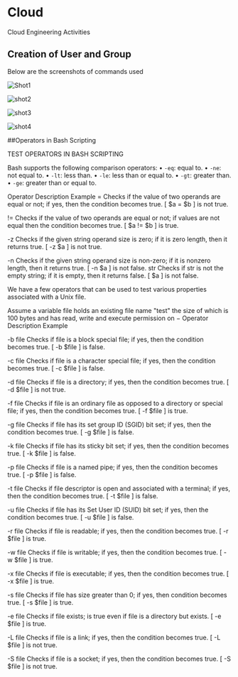 # Cloud
Cloud Engineering Activities

## Creation of User and Group
Below are the screenshots of commands used

![Shot1](https://github.com/jidejj/Cloud/assets/9843012/df810990-3545-4c87-996b-2fae9c3f055d)

![shot2](https://github.com/jidejj/Cloud/assets/9843012/c28b15e3-70ea-4124-be32-a3ca6f2bf1d6)

![shot3](https://github.com/jidejj/Cloud/assets/9843012/da3c2f3d-7464-48c9-9b52-3a040d7a00ab)

![shot4](https://github.com/jidejj/Cloud/assets/9843012/e9efcdf9-7b72-4618-803a-26b0513358e8)

##Operators in Bash Scripting

TEST OPERATORS IN BASH SCRIPTING

Bash supports the following comparison operators:
•	`-eq`: equal to.
•	`-ne`: not equal to.
•	`-lt`: less than.
•	`-le`: less than or equal to.
•	`-gt`: greater than.
•	`-ge`: greater than or equal to.

Operator	Description	Example
=	Checks if the value of two operands are equal or not; if yes, then the condition becomes true.	[ $a = $b ] is not true.

!=	Checks if the value of two operands are equal or not; if values are not equal then the condition becomes true.	[ $a != $b ] is true.

-z	Checks if the given string operand size is zero; if it is zero length, then it returns true.	[ -z $a ] is not true.

-n	Checks if the given string operand size is non-zero; if it is nonzero length, then it returns true.	[ -n $a ] is not false.
str	Checks if str is not the empty string; if it is empty, then it returns false.	[ $a ] is not false.

We have a few operators that can be used to test various properties associated with a Unix file.

Assume a variable file holds an existing file name "test" the size of which is 100 bytes and has read, write and execute permission on −
Operator	Description	Example

-b file	Checks if file is a block special file; if yes, then the condition becomes true.	[ -b $file ] is false.

-c file	Checks if file is a character special file; if yes, then the condition becomes true.	[ -c $file ] is false.

-d file	Checks if file is a directory; if yes, then the condition becomes true.	[ -d $file ] is not true.

-f file	Checks if file is an ordinary file as opposed to a directory or special file; if yes, then the condition becomes true.	[ -f $file ] is true.

-g file	Checks if file has its set group ID (SGID) bit set; if yes, then the condition becomes true.	[ -g $file ] is false.

-k file	Checks if file has its sticky bit set; if yes, then the condition becomes true.	[ -k $file ] is false.

-p file	Checks if file is a named pipe; if yes, then the condition becomes true.	[ -p $file ] is false.

-t file	Checks if file descriptor is open and associated with a terminal; if yes, then the condition becomes true.	[ -t $file ] is false.

-u file	Checks if file has its Set User ID (SUID) bit set; if yes, then the condition becomes true.	[ -u $file ] is false.

-r file	Checks if file is readable; if yes, then the condition becomes true.	[ -r $file ] is true.

-w file	Checks if file is writable; if yes, then the condition becomes true.	[ -w $file ] is true.

-x file	Checks if file is executable; if yes, then the condition becomes true.	[ -x $file ] is true.

-s file	Checks if file has size greater than 0; if yes, then condition becomes true.	[ -s $file ] is true.

-e file	Checks if file exists; is true even if file is a directory but exists.	[ -e $file ] is true.

-L file	Checks if file is a link; if yes, then the condition becomes true.	[ -L $file ] is not true.

-S file	Checks if file is a socket; if yes, then the condition becomes true.	[ -S $file ] is not true.





